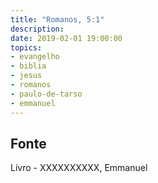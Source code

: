```yaml
---
title: "Romanos, 5:1"
description: 
date: 2019-02-01 19:00:00
topics: 
- evangelho
- biblia
- jesus
- romanos
- paulo-de-tarso
- emmanuel
---
```




## Fonte
Livro - XXXXXXXXXX, Emmanuel
